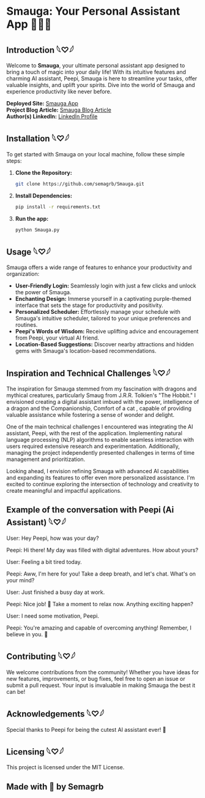 # Smauga: Your Personal Assistant App 🐉💼🌟

## Introduction 𓆩♡𓆪

Welcome to **Smauga**, your ultimate personal assistant app designed to bring a touch of magic into your daily life! With its intuitive features and charming AI assistant, Peepi, Smauga is here to streamline your tasks, offer valuable insights, and uplift your spirits. Dive into the world of Smauga and experience productivity like never before.

**Deployed Site:** [Smauga App](https://semagrb.github.io/Smauga/)  
**Project Blog Article:** [Smauga Blog Article](https://www.linkedin.com/posts/salma-fithi-4a3032233_smauga-personalassistant-productivityboost-activity-7186414153429864448-jIvB?utm_source=share&utm_medium=member_desktop)  
**Author(s) LinkedIn:** [LinkedIn Profile](https://www.linkedin.com/in/salma-fithi-4a3032233/)

## Installation 𓆩♡𓆪

To get started with Smauga on your local machine, follow these simple steps:

1. **Clone the Repository:**
   ```bash
   git clone https://github.com/semagrb/Smauga.git
2. **Install Dependencies:**
   ```bash
   pip install -r requirements.txt
3. **Run the app:**
   ```bash
   python Smauga.py
## Usage 𓆩♡𓆪

Smauga offers a wide range of features to enhance your productivity and organization:

- **User-Friendly Login:** Seamlessly login with just a few clicks and unlock the power of Smauga.
- **Enchanting Design:** Immerse yourself in a captivating purple-themed interface that sets the stage for productivity and positivity.
- **Personalized Scheduler:** Effortlessly manage your schedule with Smauga's intuitive scheduler, tailored to your unique preferences and routines.
- **Peepi's Words of Wisdom:** Receive uplifting advice and encouragement from Peepi, your virtual AI friend.
- **Location-Based Suggestions:** Discover nearby attractions and hidden gems with Smauga's location-based recommendations.

## Inspiration and Technical Challenges 𓆩♡𓆪

The inspiration for Smauga stemmed from my fascination with dragons and mythical creatures, particularly Smaug from J.R.R. Tolkien's "The Hobbit." I envisioned creating a digital assistant imbued with the power, intelligence of a dragon and the Companionship, Comfort of a cat , capable of providing valuable assistance while fostering a sense of wonder and delight.

One of the main technical challenges I encountered was integrating the AI assistant, Peepi, with the rest of the application. Implementing natural language processing (NLP) algorithms to enable seamless interaction with users required extensive research and experimentation. Additionally, managing the project independently presented challenges in terms of time management and prioritization.

Looking ahead, I envision refining Smauga with advanced AI capabilities and expanding its features to offer even more personalized assistance. I'm excited to continue exploring the intersection of technology and creativity to create meaningful and impactful applications.

## Example of the conversation with Peepi (Ai Assistant) 𓆩♡𓆪

User: Hey Peepi, how was your day?

Peepi: Hi there! My day was filled with digital adventures. How about yours?

User: Feeling a bit tired today.

Peepi: Aww, I'm here for you! Take a deep breath, and let's chat. What's on your mind?

User: Just finished a busy day at work.

Peepi: Nice job! 🌟 Take a moment to relax now. Anything exciting happen?

User: I need some motivation, Peepi.

Peepi: You're amazing and capable of overcoming anything! Remember, I believe in you. 💜

## Contributing 𓆩♡𓆪

We welcome contributions from the community! Whether you have ideas for new features, improvements, or bug fixes, feel free to open an issue or submit a pull request. Your input is invaluable in making Smauga the best it can be!

## Acknowledgements 𓆩♡𓆪

Special thanks to Peepi for being the cutest AI assistant ever! 🐾

## Licensing 𓆩♡𓆪

This project is licensed under the MIT License.

## **Made with 💜 by Semagrb**
